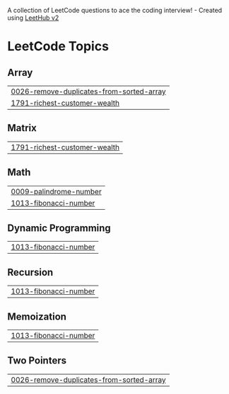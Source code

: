 A collection of LeetCode questions to ace the coding interview! - Created using [LeetHub v2](https://github.com/arunbhardwaj/LeetHub-2.0)
<!---LeetCode Topics Start-->
# LeetCode Topics
## Array
|  |
| ------- |
| [0026-remove-duplicates-from-sorted-array](https://github.com/Avinash-Alapati/Leetcode-Practice/tree/master/0026-remove-duplicates-from-sorted-array) |
| [1791-richest-customer-wealth](https://github.com/Avinash-Alapati/Leetcode-Practice/tree/master/1791-richest-customer-wealth) |
## Matrix
|  |
| ------- |
| [1791-richest-customer-wealth](https://github.com/Avinash-Alapati/Leetcode-Practice/tree/master/1791-richest-customer-wealth) |
## Math
|  |
| ------- |
| [0009-palindrome-number](https://github.com/Avinash-Alapati/Leetcode-Practice/tree/master/0009-palindrome-number) |
| [1013-fibonacci-number](https://github.com/Avinash-Alapati/Leetcode-Practice/tree/master/1013-fibonacci-number) |
## Dynamic Programming
|  |
| ------- |
| [1013-fibonacci-number](https://github.com/Avinash-Alapati/Leetcode-Practice/tree/master/1013-fibonacci-number) |
## Recursion
|  |
| ------- |
| [1013-fibonacci-number](https://github.com/Avinash-Alapati/Leetcode-Practice/tree/master/1013-fibonacci-number) |
## Memoization
|  |
| ------- |
| [1013-fibonacci-number](https://github.com/Avinash-Alapati/Leetcode-Practice/tree/master/1013-fibonacci-number) |
## Two Pointers
|  |
| ------- |
| [0026-remove-duplicates-from-sorted-array](https://github.com/Avinash-Alapati/Leetcode-Practice/tree/master/0026-remove-duplicates-from-sorted-array) |
<!---LeetCode Topics End-->